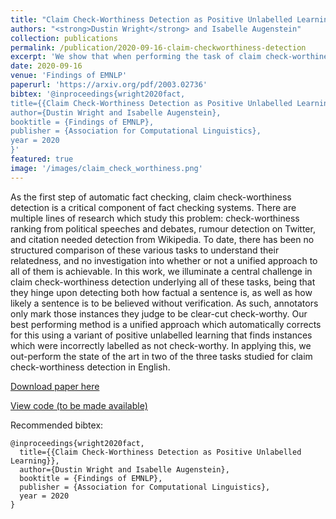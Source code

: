 ```yaml
---
title: "Claim Check-Worthiness Detection as Positive Unlabelled Learning"
authors: "<strong>Dustin Wright</strong> and Isabelle Augenstein"
collection: publications
permalink: /publication/2020-09-16-claim-checkworthiness-detection
excerpt: 'We show that when performing the task of claim check-worthiness detection, positive-unlabelled learning helps across multiple domains. Additionally, we highlight key similarities and differences in check-worthiness detection datasets.'
date: 2020-09-16
venue: 'Findings of EMNLP'
paperurl: 'https://arxiv.org/pdf/2003.02736'
bibtex: '@inproceedings{wright2020fact,
title={{Claim Check-Worthiness Detection as Positive Unlabelled Learning}},
author={Dustin Wright and Isabelle Augenstein},
booktitle = {Findings of EMNLP},
publisher = {Association for Computational Linguistics},
year = 2020
}'
featured: true
image: '/images/claim_check_worthiness.png'
---
```

As the first step of automatic fact checking, claim check-worthiness detection is a critical component of fact checking systems. There are multiple lines of research which study this problem: check-worthiness ranking from political speeches and debates, rumour detection on Twitter, and citation needed detection from Wikipedia. To date, there has been no structured comparison of these various tasks to understand their relatedness, and no investigation into whether or not a unified approach to all of them is achievable. In this work, we illuminate a central challenge in claim check-worthiness detection underlying all of these tasks, being that they hinge upon detecting both how factual a sentence is, as well as how likely a sentence is to be believed without verification. As such, annotators only mark those instances they judge to be clear-cut check-worthy. Our best performing method is a unified approach which automatically corrects for this using a variant of positive unlabelled learning that finds instances which were incorrectly labelled as not check-worthy. In applying this, we out-perform the state of the art in two of the three tasks studied for claim check-worthiness detection in English.

[Download paper here](https://arxiv.org/pdf/2003.02736)

[View code (to be made available)](https://github.com/copenlu/check-worthiness-pu-learning)

Recommended bibtex: 

```
@inproceedings{wright2020fact,
  title={{Claim Check-Worthiness Detection as Positive Unlabelled Learning}},
  author={Dustin Wright and Isabelle Augenstein},
  booktitle = {Findings of EMNLP},
  publisher = {Association for Computational Linguistics},
  year = 2020
}
```
